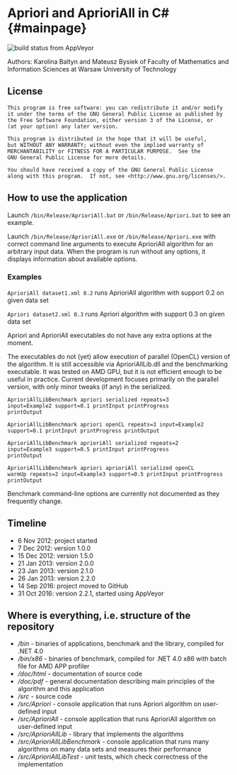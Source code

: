 Apriori and AprioriAll in C# {#mainpage}
============================

![build status from AppVeyor](https://ci.appveyor.com/api/projects/status/github/mbdevpl/apriorialllib?svg=true)

Authors: Karolina Baltyn and Mateusz Bysiek
of Faculty of Mathematics and Information Sciences
at Warsaw University of Technology


## License

	This program is free software: you can redistribute it and/or modify
	it under the terms of the GNU General Public License as published by
	the Free Software Foundation, either version 3 of the License, or
	(at your option) any later version.

	This program is distributed in the hope that it will be useful,
	but WITHOUT ANY WARRANTY; without even the implied warranty of
	MERCHANTABILITY or FITNESS FOR A PARTICULAR PURPOSE.  See the
	GNU General Public License for more details.

	You should have received a copy of the GNU General Public License
	along with this program.  If not, see <http://www.gnu.org/licenses/>.


## How to use the application

Launch <code>/bin/Release/AprioriAll.bat</code> 
or <code>/bin/Release/Apriori.bat</code>
to see an example.

Launch <code>/bin/Release/AprioriAll.exe</code> 
or <code>/bin/Release/Apriori.exe</code>
with correct command line arguments to execute AprioriAll algorithm 
for an arbitrary input data. When the program is run without any options,
it displays information about available options.


### Examples

<code>AprioriAll dataset1.xml 0.2</code> runs AprioriAll algorithm with 
support 0.2 on given data set

<code>Apriori dataset2.xml 0.3</code> runs Apriori algorithm with support 
0.3 on given data set

Apriori and AprioriAll executables do not have any extra options at the moment.

The executables do not (yet) allow execution of parallel (OpenCL) version of the 
algorithm. It is still accessible via AprioriAllLib.dll and the benchmarking 
executable. It was tested on AMD GPU, but it is not efficient enough to be useful 
in practice. Current development focuses primarily on the parallel version, with 
only minor tweaks (if any) in the serialized.

<code>AprioriAllLibBenchmark apriori serialized repeats=3 input=Example2 support=0.1
printInput printProgress printOutput</code>

<code>AprioriAllLibBenchmark apriori openCL repeats=3 input=Example2 support=0.1
printInput printProgress printOutput</code>

<code>AprioriAllLibBenchmark aprioriAll serialized repeats=2 input=Example3 support=0.5
printInput printProgress printOutput</code>

<code>AprioriAllLibBenchmark apriori aprioriAll serialized openCL 
warmUp repeats=2 input=Example3 support=0.5
printInput printProgress printOutput</code>

Benchmark command-line options are currently not documented as they frequently 
change.


## Timeline

* 6 Nov 2012: project started
* 7 Dec 2012: version 1.0.0
* 15 Dec 2012: version 1.5.0
* 21 Jan 2013: version 2.0.0
* 23 Jan 2013: version 2.1.0
* 26 Jan 2013: version 2.2.0
* 14 Sep 2016: project moved to GitHub
* 31 Oct 2016: version 2.2.1, started using AppVeyor


## Where is everything, i.e. structure of the repository

* */bin* - binaries of applications, benchmark and the library, compiled for .NET 4.0
* */bin/x86* - binaries of benchmark, compiled for .NET 4.0 x86 with batch file for AMD APP profiler
* */doc/html* - documentation of source code
* */doc/pdf* - general documentation describing main principles of the algorithm and this application
* */src* - source code
* */src/Apriori* - console application that runs Apriori algorithm on user-defined input
* */src/AprioriAll* - console application that runs AprioriAll algorithm on user-defined input
* */src/AprioriAllLib* - library that implements the algorithms
* */src/AprioriAllLibBenchmark* - console application that runs many algorithms on many data sets and measures their performance
* */src/AprioriAllLibTest* - unit tests, which check correctness of the implementation
